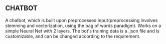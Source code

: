 ## CHATBOT

A chatbot, which is built upon preprocessed input(preprocessing involves stemming and vectorization, using the bag of words paradigm).
Works on a simple Neural Net with 2 layers. The bot's training data is a .json file and is customizable, and can be changed according to the requirement.
